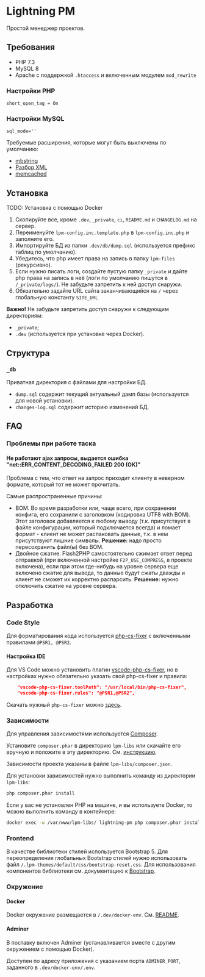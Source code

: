 # Lightning PM

Простой менеджер проектов.

## Требования

- PHP 7.3
- MySQL 8
- Apache с поддержкой `.htaccess` и включенным модулем `mod_rewrite`

### Настройки PHP

```
short_open_tag = On
```

### Настройки MySQL

```
sql_mode=''
```

Требуемые расширения, которые могут быть выключены по умолчанию:
 - [mbstring](https://www.php.net/manual/ru/intro.mbstring.php)
 - [Разбор XML](https://www.php.net/manual/ru/intro.xml.php)
 - [memcached](https://www.php.net/manual/en/book.memcached.php)

## Установка

TODO: Установка с помощью Docker

1. Скопируйте все, кроме `.dev`, `_private`, `ci`, `README.md` и `CHANGELOG.md` на сервер.
2. Переименуйте `lpm-config.inc.template.php` в `lpm-config.inc.php` и заполните его.
3. Импортируйте БД из папки `.dev/db/dump.sql` (используется префикс таблиц по умолчанию).
4. Убедитесь, что php имеет права на запись в папку `lpm-files` (рекурсивно).
5. Если нужно писать логи, создайте пустую папку `_private` и дайте php права на запись в неё (логи по умолчанию пишутся в `/_private/logs/`). Не забудьте запретить к ней доступ снаружи.
6. Обязательно задайте URL сайта заканчивающийся на `/` через глобальную константу `SITE_URL`

**Важно!** Не забудьте запретить доступ снаружи к следующим директориям:
- `_private`;
- `.dev` (используется при установке через Docker).


## Структура

### `_db`

Приватная директория с файлами для настройки БД.

- `dump.sql` содержит текущий актуальный дамп базы (используется для новой установки).
- `changes-log.sql` содержит историю изменений БД.


## FAQ

### Проблемы при работе таска

#### Не работают ajax запросы, выдается ошибка "net::ERR_CONTENT_DECODING_FAILED 200 (OK)"

Проблема с тем, что ответ на запрос приходит клиенту в неверном формате, который тот не может прочитать.

Самые распространенные причины:

- BOM. Во время разработки или, чаще всего, при сохранении конфига, его сохранили с заголовком (кодировка UTF8 with BOM). Этот заголовок добавляется к любому выводу (т.к. присутствует в файле конфигурации, который подключается всегда) и ломает формат - клиент не может распаковать данные, т.к. в нем присутствуют лишние символы. **Решение:** надо просто пересохранить файл(ы) без BOM.
- Двойное сжатие. Flash2PHP самостоятельно сжимает ответ перед отправкой (при включенной настройке `F2P_USE_COMPRESS`, в проекте включена), если при этом где-нибудь на уровне сервера еще включено сжатие для вывода, то данные будут сжаты дважды и клиент не сможет их корректно распарсить. **Решение:** нужно отключить сжатие на уровне сервера.

## Разработка

### Code Style

Для форматирования кода используется [php-cs-fixer](https://cs.symfony.com/download/php-cs-fixer-v2.phar) с включенными правилами `@PSR1, @PSR2`.

#### Настройка IDE 

Для VS Code можно установить плагин [vscode-php-cs-fixer](https://github.com/FriendsOfPHP/PHP-CS-Fixer), но в настройках нужно обязательно указать свой php-cs-fixer и правила:

```json
    "vscode-php-cs-fixer.toolPath": "/usr/local/bin/php-cs-fixer",
    "vscode-php-cs-fixer.rules": "@PSR1,@PSR2",
```

Скачать нужный `php-cs-fixer` можно [здесь](https://cs.symfony.com/download/php-cs-fixer-v2.phar).

### Зависимости

Для управления зависимостями используется [Composer](https://getcomposer.org/).

Установите `composer.phar` в директорию `lpm-libs` или скачайте его вручную и положите в эту директорию. См. [инструкцию](https://getcomposer.org/download/).

Зависимости проекта указаны в файле `lpm-libs/composer.json`. 

Для установки зависимостей нужно выполнить команду из директории `lpm-libs`:

```bash
php composer.phar install
```

Если у вас не установлен PHP на машине, и вы используете Docker, то можно выполнить команду в контейнере:

```bash
docker exec -w /var/www/lpm-libs/ lightning-pm php composer.phar install
```

### Frontend

В качестве библиотеки стилей используется Bootstrap 5. 
Для переопределения глобальных Bootstrap стилей нужно использовать файл `/.lpm-themes/default/css/bootstrap-reset.css`.
Для использования компонентов библиотеки см. документацию к [Bootstrap](https://getbootstrap.com/).

### Окружение

#### Docker

Docker окружение размещается в `/.dev/docker-env`. См. [README](/.dev/docker-env/README.md).

#### Adminer

В поставку включен Adminer (устанавливается вместе с другим окружением с помощью Docker).

Доступен по адресу приложения с указанием порта `ADMINER_PORT`, заданного в `.dev/docker-env/.env`.